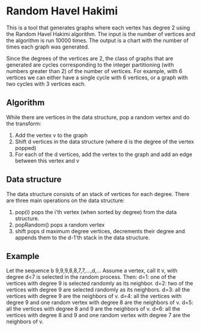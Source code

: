 # Random Havel Hakimi

This is a tool that generates graphs where each vertex has degree 2 using the Random Havel Hakimi algorithm. The input is the number of vertices and the algorithm is run 10000 times. The output is a chart with the number of times each graph was generated.

Since the degrees of the vertices are 2, the class of graphs that are generated are cycles corresponding to the integer partitioning (with numbers greater than 2) of the number of vertices. For example, with 6 vertices we can either have a single cycle with 6 vertices, or a graph with two cycles with 3 vertices each.

## Algorithm
While there are vertices in the data structure, pop a random vertex and do the transform:
1. Add the vertex v to the graph
2. Shift d vertices in the data structure (where d is the degree of the vertex popped)
3. For each of the d vertices, add the vertex to the graph and add an edge between this vertex and v


## Data structure
The data structure consists of an stack of vertices for each degree. There are three main operations on the data structure:

1. pop(i) pops the i'th vertex (when sorted by degree) from the data structure. 
2. popRandom() pops a random vertex
3. shift pops d maximum degree vertices, decrements their degree and appends them to the d-1'th stack in the data structure.

## Example
Let the sequence b 9,9,9,8,8,7,7,...,d,... 
Assume a vertex, call it v, with degree d<7 is selected in the random process. Then:
d=1: one of the vertices with degree 9 is selected randomly as its neighbor. 
d=2: two of the vertices with degree 9 are selected randomly as its neighbors.
d=3: all the vertices with degree 9 are the neighbors of v.
d=4: all the vertices with degree 9 and one random vertex with degree 8 are the neighbors of v.
d=5: all the vertices with degree 8 and 9 are the neighbors of v.
d=6: all the vertices with degree 8 and 9 and one random vertex with degree 7 are the neighbors of v.
